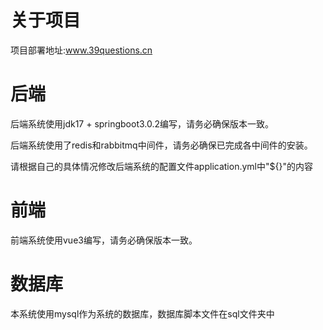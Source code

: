 # 关于项目
项目部署地址:www.39questions.cn

# 后端

后端系统使用jdk17 + springboot3.0.2编写，请务必确保版本一致。

后端系统使用了redis和rabbitmq中间件，请务必确保已完成各中间件的安装。

请根据自己的具体情况修改后端系统的配置文件application.yml中"${}"的内容

# 前端

前端系统使用vue3编写，请务必确保版本一致。

# 数据库

本系统使用mysql作为系统的数据库，数据库脚本文件在sql文件夹中
